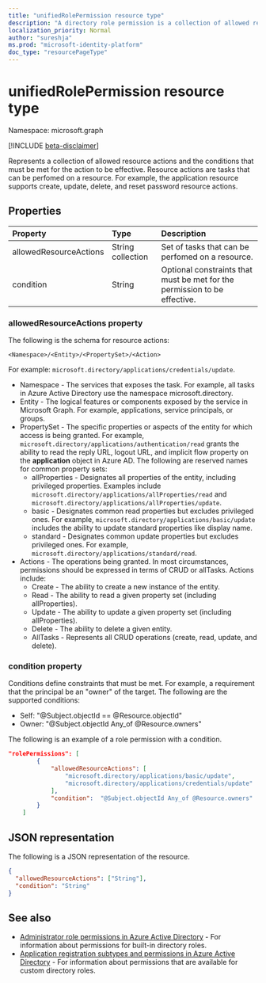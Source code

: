```yaml
---
title: "unifiedRolePermission resource type"
description: "A directory role permission is a collection of allowed resource actions and conditions."
localization_priority: Normal
author: "sureshja"
ms.prod: "microsoft-identity-platform"
doc_type: "resourcePageType"
---
```


# unifiedRolePermission resource type

Namespace: microsoft.graph

[!INCLUDE [beta-disclaimer](../../includes/beta-disclaimer.md)]

Represents a collection of allowed resource actions and the conditions that must be met for the action to be effective. Resource actions are tasks that can be perfomed on a resource. For example, the application resource supports create, update, delete, and reset password resource actions.

## Properties

| Property     | Type        | Description |
|:-------------|:------------|:------------|
|allowedResourceActions|String collection| Set of tasks that can be perfomed on a resource. |
|condition|String| Optional constraints that must be met for the permission to be effective. |

### allowedResourceActions property

The following is the schema for resource actions: 

```
<Namespace>/<Entity>/<PropertySet>/<Action>  
```
For example: `microsoft.directory/applications/credentials/update`.  

- Namespace - The services that exposes the task. For example, all tasks in Azure Active Directory use the namespace microsoft.directory.  
- Entity - The logical features or components exposed by the service in Microsoft Graph. For example, applications, service principals, or groups.
- PropertySet - The specific properties or aspects of the entity for which access is being granted. For example, 
`microsoft.directory/applications/authentication/read` grants the ability to read the reply URL, logout URL, and implicit flow property on the **application** object in Azure AD. The following are reserved names for common property sets:  
  - allProperties - Designates all properties of the entity, including privileged properties. Examples include `microsoft.directory/applications/allProperties/read` and `microsoft.directory/applications/allProperties/update`.
  - basic - Designates common read properties but excludes privileged ones. For example, `microsoft.directory/applications/basic/update` includes the ability to update standard properties like display name.
  - standard - Designates common update properties but excludes privileged ones. For example, `microsoft.directory/applications/standard/read`.
- Actions - The operations being granted. In most circumstances, permissions should be expressed in terms of CRUD or allTasks. Actions include:
  - Create - The ability to create a new instance of the entity.
  - Read - The ability to read a given property set (including allProperties).
  - Update - The ability to update a given property set (including allProperties).
  - Delete - The ability to delete a given entity.
  - AllTasks - Represents all CRUD operations (create, read, update, and delete). 

### condition property
Conditions define constraints that must be met. For example, a requirement that the principal be an "owner" of the target. The following are the supported conditions:

- Self: "@Subject.objectId == @Resource.objectId"
- Owner: "@Subject.objectId Any_of @Resource.owners"

The following is an example of a role permission with a condition.

```json
"rolePermissions": [
        {
            "allowedResourceActions": [
                "microsoft.directory/applications/basic/update",
                "microsoft.directory/applications/credentials/update"
            ],
            "condition":  "@Subject.objectId Any_of @Resource.owners"
        }
    ]

```

## JSON representation

The following is a JSON representation of the resource.

<!-- {
  "blockType": "resource",
  "optionalProperties": [

  ],
  "@odata.type": "microsoft.graph.unifiedRolePermission",
  "baseType": null
}-->

```json
{
  "allowedResourceActions": ["String"],
  "condition": "String"
}
```
## See also

- [Administrator role permissions in Azure Active Directory](https://docs.microsoft.com/azure/active-directory/users-groups-roles/directory-assign-admin-roles) - For information about permissions for built-in directory roles.
- [Application registration subtypes and permissions in Azure Active Directory](https://docs.microsoft.com/azure/active-directory/users-groups-roles/roles-custom-available-permissions) -  For information about permissions that are available for custom directory roles. 

<!-- uuid: 16cd6b66-4b1a-43a1-adaf-3a886856ed98
2019-02-04 14:57:30 UTC -->
<!-- {
  "type": "#page.annotation",
  "description": "unifiedRolePermission resource",
  "keywords": "",
  "section": "documentation",
  "tocPath": ""
}-->
